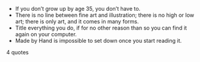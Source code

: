  - If you don’t grow up by age 35, you don’t have to.
 - There is no line between fine art and illustration; there is no high or low art; there is only art, and it comes in many forms.
 - Title everything you do, if for no other reason than so you can find it again on your computer.
 - Made by Hand is impossible to set down once you start reading it.

4 quotes